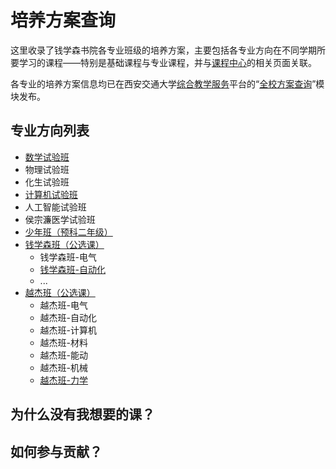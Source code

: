 # 培养方案查询
这里收录了钱学森书院各专业班级的培养方案，主要包括各专业方向在不同学期所要学习的课程——特别是基础课程与专业课程，并与[课程中心](https://qyxf.github.io/course)的相关页面关联。

各专业的培养方案信息均已在西安交通大学[综合教学服务](http://ehall.xjtu.edu.cn/)平台的“[全校方案查询](http://ehall.xjtu.edu.cn/jwapp/sys/qxfacx/*default/index.do)”模块发布。

## 专业方向列表
- [数学试验班](/program/shushi)
- 物理试验班
- 化生试验班
- [计算机试验班](/program/jishi)
- 人工智能试验班
- 侯宗濂医学试验班
- [少年班（预科二年级）](/program/shaonianban-2017)
- [钱学森班（公选课）](/program/qianxuesen)
    + 钱学森班-电气
    + [钱学森班-自动化](/program/qianshao-zidonghua)
    + ...
- [越杰班（公选课）](/program/yuejie)
    + 越杰班-电气
    + 越杰班-自动化
    + 越杰班-计算机
    + 越杰班-材料
    + 越杰班-能动
    + 越杰班-机械
    + [越杰班-力学](/program/yuejie-EM)

## 为什么没有我想要的课？

## 如何参与贡献？
